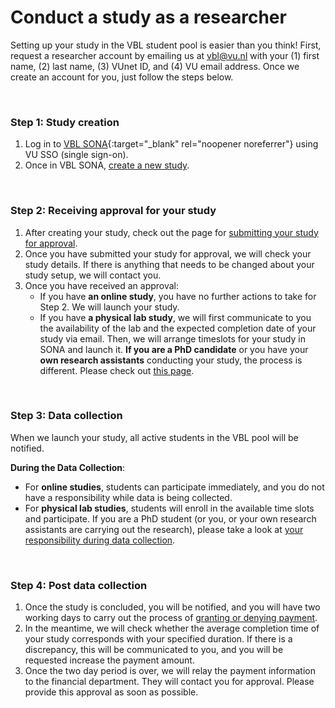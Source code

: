 
# Conduct a study as a researcher

Setting up your study in the VBL student pool is easier than you think! First, request a researcher account by emailing us at [vbl@vu.nl](mailto:vbl@vu.nl) with your (1) first name, (2) last name, (3) VUnet ID, and (4) VU email address. Once we create an account for you, just follow the steps below.

<br>

### Step 1: Study creation

1. Log in to [VBL SONA](https://vu-vbl.sona-systems.com){:target="_blank" rel="noopener noreferrer"} using VU SSO (single sign-on).    
2. Once in VBL SONA, [create a new study](create-a-new-study).  

<br>

### Step 2: Receiving approval for your study

1. After creating your study, check out the page for [submitting your study for approval](submission-for-approval). 
2. Once you have submitted your study for approval, we will check your study details. If there is anything that needs to be changed about your study setup, we will contact you. 
3. Once you have received an approval:
    - If you have **an online study**, you have no further actions to take for Step 2. We will launch your study.
    - If you have **a physical lab study**, we will first communicate to you the availability of the lab and the expected completion date of your study via email. Then, we will arrange timeslots for your study in SONA and launch it. **If you are a PhD candidate** or you have your **own research assistants** conducting your study, the process is different. Please check out [this page](arranging-lab-study-yourself).

<br>

### Step 3: Data collection

When we launch your study, all active students in the VBL pool will be notified.

**During the Data Collection**: 

- For **online studies**, students can participate immediately, and you do not have a responsibility while data is being collected.
- For **physical lab studies**, students will enroll in the available time slots and participate. If you are a PhD student (or you, or your own research assistants are carrying out the research), please take a look at [your responsibility during data collection](responsibility-during-data-collection).

<br>

### Step 4: Post data collection

1. Once the study is concluded, you will be notified, and you will have two working days to carry out the process of [granting or denying payment](granting-or-denying-payment). 
2. In the meantime, we will check whether the average completion time of your study corresponds with your specified duration. If there is a discrepancy, this will be communicated to you, and you will be requested increase the payment amount.
3. Once the two day period is over, we will relay the payment information to the financial department. They will contact you for approval. Please provide this approval as soon as possible.
